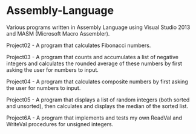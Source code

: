 # Assembly-Language

Various programs written in Assembly Language using Visual Studio 2013 and MASM (Microsoft Macro Assembler). 

Project02 - A program that calculates Fibonacci numbers. 

Project03 - A program that counts and accumulates a list of negative integers and calculates the rounded average of these numbers by first asking the user for numbers to input.

Project04 - A program that calculates composite numbers by first asking the user for numbers to input. 

Project05 - A program that displays a list of random integers (both sorted and unsorted), then calculates and displays the median of the sorted list.

Project6A - A program that implements and tests my own ReadVal and WriteVal procedures for unsigned integers.

